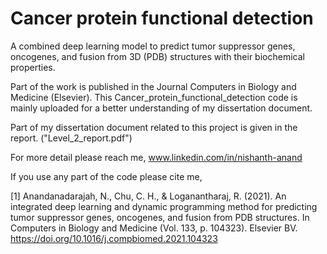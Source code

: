 # Cancer protein functional detection

A combined deep learning model to predict tumor suppressor genes, oncogenes, and fusion from 3D (PDB) structures with their biochemical properties.

Part of the work is published in the Journal Computers in Biology and Medicine (Elsevier). This Cancer_protein_functional_detection code is mainly uploaded for a better understanding of my dissertation document.

Part of my dissertation document related to this project is given in the report. ("Level_2_report.pdf")

For more detail please reach me, 
www.linkedin.com/in/nishanth-anand

If you use any part of the code please cite me,

[1] Anandanadarajah, N., Chu, C. H., & Loganantharaj, R. (2021). An integrated deep learning and dynamic programming method for predicting tumor suppressor genes, oncogenes, and fusion from PDB structures. In Computers in Biology and Medicine (Vol. 133, p. 104323). Elsevier BV. https://doi.org/10.1016/j.compbiomed.2021.104323


